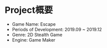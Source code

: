 # Project概要
* Game Name: Escape
* Periods of Development: 2019.09 ~ 2019.12
* Genre: 2D Stealth Game
* Engine: Game Maker<br/>
